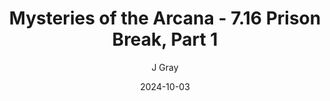 ---
title: 'Mysteries of the Arcana - 7.16 Prison Break, Part 1'
alt: 'Mysteries of the Arcana'
date: '2024-10-03'
author: 'J Gray'
artist: 'Keira'
---
